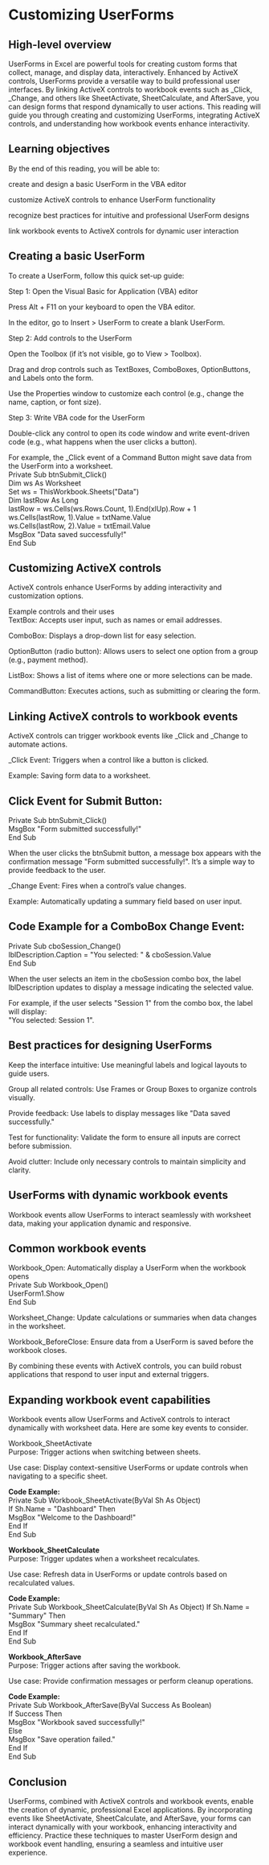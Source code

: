 # Customizing UserForms              
## High-level overview              
UserForms in Excel are powerful tools for creating custom forms that collect, manage, and display data, interactively. Enhanced by ActiveX controls, UserForms provide a versatile way to build professional user interfaces. By linking ActiveX controls to workbook events such as _Click, _Change, and others like SheetActivate, SheetCalculate, and AfterSave, you can design forms that respond dynamically to user actions. This reading will guide you through creating and customizing UserForms, integrating ActiveX controls, and understanding how workbook events enhance interactivity.

## Learning objectives             
By the end of this reading, you will be able to:

create and design a basic UserForm in the VBA editor

customize ActiveX controls to enhance UserForm functionality

recognize best practices for intuitive and professional UserForm designs

link workbook events to ActiveX controls for dynamic user interaction

## Creating a basic UserForm              
To create a UserForm, follow this quick set-up guide:

Step 1: Open the Visual Basic for Application (VBA) editor

Press Alt + F11 on your keyboard to open the VBA editor.

In the editor, go to Insert > UserForm to create a blank UserForm.

Step 2: Add controls to the UserForm

Open the Toolbox (if it’s not visible, go to View > Toolbox).

Drag and drop controls such as TextBoxes, ComboBoxes, OptionButtons, and Labels onto the form.

Use the Properties window to customize each control (e.g., change the name, caption, or font size).

Step 3: Write VBA code for the UserForm

Double-click any control to open its code window and write event-driven code (e.g., what happens when the user clicks a button).

For example, the _Click event of a Command Button might save data from the UserForm into a worksheet.        
Private Sub btnSubmit_Click()                   
    Dim ws As Worksheet                                
    Set ws = ThisWorkbook.Sheets("Data")                                   
    Dim lastRow As Long                            
    lastRow = ws.Cells(ws.Rows.Count, 1).End(xlUp).Row + 1                         
    ws.Cells(lastRow, 1).Value = txtName.Value                         
    ws.Cells(lastRow, 2).Value = txtEmail.Value                      
    MsgBox "Data saved successfully!"                         
End Sub               

## Customizing ActiveX controls                  
ActiveX controls enhance UserForms by adding interactivity and customization options.          

Example controls and their uses                 
TextBox: Accepts user input, such as names or email addresses.

ComboBox: Displays a drop-down list for easy selection.

OptionButton (radio button): Allows users to select one option from a group (e.g., payment method).

ListBox: Shows a list of items where one or more selections can be made.

CommandButton: Executes actions, such as submitting or clearing the form.

## Linking ActiveX controls to workbook events                
ActiveX controls can trigger workbook events like _Click and _Change to automate actions.

_Click Event: Triggers when a control like a button is clicked.

Example: Saving form data to a worksheet.

## Click Event for Submit Button:                        
Private Sub btnSubmit_Click()                             
    MsgBox "Form submitted successfully!"                           
End Sub

When the user clicks the btnSubmit button, a message box appears with the confirmation message "Form submitted successfully!". It’s a simple way to provide feedback to the user.

_Change Event: Fires when a control’s value changes.

Example: Automatically updating a summary field based on user input.

## Code Example for a ComboBox Change Event:                       
Private Sub cboSession_Change()                                 
    lblDescription.Caption = "You selected: " & cboSession.Value                     
End Sub

When the user selects an item in the cboSession combo box, the label lblDescription updates to display a message indicating the selected value. 

For example, if the user selects "Session 1" from the combo box, the label will display:                         
 "You selected: Session 1".

## Best practices for designing UserForms                  
Keep the interface intuitive: Use meaningful labels and logical layouts to guide users.

Group all related controls: Use Frames or Group Boxes to organize controls visually.

Provide feedback: Use labels to display messages like "Data saved successfully."

Test for functionality: Validate the form to ensure all inputs are correct before submission.

Avoid clutter: Include only necessary controls to maintain simplicity and clarity.

## UserForms with dynamic workbook events                        
Workbook events allow UserForms to interact seamlessly with worksheet data, making your application dynamic and responsive.

## Common workbook events                                       
Workbook_Open: Automatically display a UserForm when the workbook opens                                       
Private Sub Workbook_Open()                            
UserForm1.Show                         
End Sub

Worksheet_Change: Update calculations or summaries when data changes in the worksheet.

Workbook_BeforeClose: Ensure data from a UserForm is saved before the workbook closes.

By combining these events with ActiveX controls, you can build robust applications that respond to user input and external triggers.

## Expanding workbook event capabilities                          
Workbook events allow UserForms and ActiveX controls to interact dynamically with worksheet data. Here are some key events to consider.

Workbook_SheetActivate                                                  
Purpose: Trigger actions when switching between sheets.

Use case: Display context-sensitive UserForms or update controls when navigating to a specific sheet.

**Code Example:**                                  
Private Sub Workbook_SheetActivate(ByVal Sh As Object)                            
    		If Sh.Name = "Dashboard" Then                            
       	 	   MsgBox "Welcome to the Dashboard!"                         
   	 	End If                          
End Sub

**Workbook_SheetCalculate**                                            
Purpose: Trigger updates when a worksheet recalculates.

Use case: Refresh data in UserForms or update controls based on recalculated values.

**Code Example:**                            
Private Sub Workbook_SheetCalculate(ByVal Sh As Object)
    		If Sh.Name = "Summary" Then                                       
        		   MsgBox "Summary sheet recalculated."                            
    		End If                                    
End Sub

**Workbook_AfterSave**                                      
Purpose: Trigger actions after saving the workbook.

Use case: Provide confirmation messages or perform cleanup operations.

**Code Example:**                               
Private Sub Workbook_AfterSave(ByVal Success As Boolean)                              
    If Success Then                   
        MsgBox "Workbook saved successfully!"                 
    Else                        
        MsgBox "Save operation failed."                           
    End If                           
End Sub
                                           
## Conclusion                             
UserForms, combined with ActiveX controls and workbook events, enable the creation of dynamic, professional Excel applications. By incorporating events like SheetActivate, SheetCalculate, and AfterSave, your forms can interact dynamically with your workbook, enhancing interactivity and efficiency. Practice these techniques to master UserForm design and workbook event handling, ensuring a seamless and intuitive user experience.
